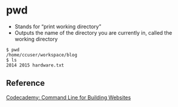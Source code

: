 # pwd
- Stands for “print working directory”
- Outputs the name of the directory you are currently in, called the working directory

```
$ pwd
/home/ccuser/workspace/blog
$ ls
2014 2015 hardware.txt
```

## Reference
[Codecademy: Command Line for Building Websites](https://www.codecademy.com/learn/paths/full-stack-engineer-career-path/tracks/fscp-setting-up-your-dev-environment/modules/fecp-command-line-for-building-websites/cheatsheet)
